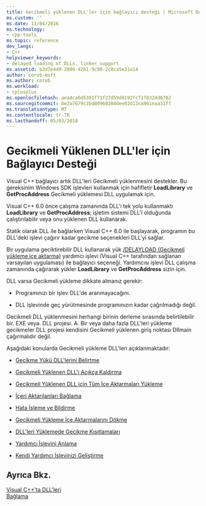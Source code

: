 ```yaml
---
title: Gecikmeli yüklenen DLL'ler için bağlayıcı desteği | Microsoft Docs
ms.custom: ''
ms.date: 11/04/2016
ms.technology:
- cpp-tools
ms.topic: reference
dev_langs:
- C++
helpviewer_keywords:
- delayed loading of DLLs, linker support
ms.assetid: b2d7e449-2809-42b1-9c90-2c0ca5e31a14
author: corob-msft
ms.author: corob
ms.workload:
- cplusplus
ms.openlocfilehash: aea4ca6d5391f71f27d59d0192fcf1f832dd6702
ms.sourcegitcommit: be2a7679c2bd80968204dee03d13ca961eaa31ff
ms.translationtype: MT
ms.contentlocale: tr-TR
ms.lasthandoff: 05/03/2018
---
```

# <a name="linker-support-for-delay-loaded-dlls"></a>Gecikmeli Yüklenen DLL'ler için Bağlayıcı Desteği
Visual C++ bağlayıcı artık DLL'leri Gecikmeli yüklenmesini destekler. Bu gereksinim Windows SDK işlevleri kullanmak için hafifletir **LoadLibrary** ve **GetProcAddress** Gecikmeli yüklemesi DLL uygulamak için.  
  
 Visual C++ 6.0 önce çalışma zamanında DLL'i tek yolu kullanmaktı **LoadLibrary** ve **GetProcAddress**; işletim sistemi DLL'i olduğunda çalıştırılabilir veya onu yüklenen DLL kullanarak.  
  
 Statik olarak DLL ile bağlarken Visual C++ 6.0 ile başlayarak, programın bu DLL'deki işlevi çağırır kadar gecikme seçenekleri DLL'yi sağlar.  
  
 Bir uygulama geciktirebilir DLL kullanarak yük [/DELAYLOAD (Gecikmeli yükleme içe aktarma)](../../build/reference/delayload-delay-load-import.md) yardımcı işlevi (Visual C++ tarafından sağlanan varsayılan uygulaması) ile bağlayıcı seçeneği. Yardımcısı işlevi DLL çalışma zamanında çağırarak yükler **LoadLibrary** ve **GetProcAddress** sizin için.  
  
 DLL varsa Gecikmeli yükleme dikkate almanız gerekir:  
  
-   Programınızı bir işlev DLL'de aranmayacağını.  
  
-   DLL işlevinde geç yürütmesinde programınızın kadar çağrılmadığı değil.  
  
 Gecikmeli DLL yüklenmesini herhangi birinin derleme sırasında belirtilebilir bir. EXE veya. DLL projesi. A. Bir veya daha fazla DLL'leri yükleme gecikmeler DLL projesi kendisini Gecikmeli yüklenen giriş noktası Dllmain çağırmalıdır değil.  
  
 Aşağıdaki konularda Gecikmeli yükleme DLL'leri açıklanmaktadır:  
  
-   [Gecikme Yükü DLL'lerini Belirtme](../../build/reference/specifying-dlls-to-delay-load.md)  
  
-   [Gecikmeli Yüklenen DLL'i Açıkça Kaldırma](../../build/reference/explicitly-unloading-a-delay-loaded-dll.md)  
  
-   [Gecikmeli Yüklenen DLL için Tüm İçe Aktarmaları Yükleme](../../build/reference/loading-all-imports-for-a-delay-loaded-dll.md)  
  
-   [İçeri Aktarılanları Bağlama](../../build/reference/binding-imports.md)  
  
-   [Hata İşleme ve Bildirme](../../build/reference/error-handling-and-notification.md)  
  
-   [Gecikmeli Yükleme İçe Aktarmalarını Dökme](../../build/reference/dumping-delay-loaded-imports.md)  
  
-   [DLL'leri Yüklemede Gecikme Kısıtlamaları](../../build/reference/constraints-of-delay-loading-dlls.md)  
  
-   [Yardımcı İşlevini Anlama](understanding-the-helper-function.md)  
  
-   [Kendi Yardımcı İşlevinizi Geliştirme](../../build/reference/developing-your-own-helper-function.md)  
  
## <a name="see-also"></a>Ayrıca Bkz.  
 [Visual C++'ta DLL'leri](../../build/dlls-in-visual-cpp.md)   
 [Bağlama](../../build/reference/linking.md)